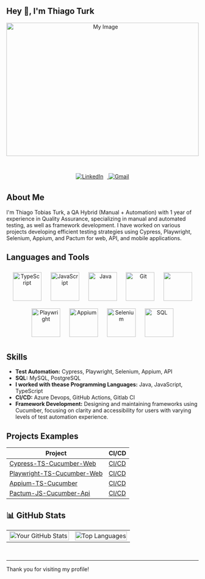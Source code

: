 ## Hey 👋, I'm Thiago Turk  

<div align="center">
  <img src="https://github.com/user-attachments/assets/0748519a-eebf-4fa0-a295-714996744f50" alt="My Image" style="width: 100%; height: 350px;" />
</div>

&nbsp;


<div align="center">
  <a href="https://www.linkedin.com/in/thiago-tobias-turk-4462542a9/" target="_blank">
    <img src="https://img.shields.io/badge/linkedin-%231E77B5.svg?&style=for-the-badge&logo=linkedin&logoColor=white" alt="LinkedIn" style="margin-bottom: 5px; margin-right: 10px;" />
  </a>
  <a href="mailto:turkthiago3@gmail.com" target="_blank">
    <img src="https://img.shields.io/badge/Gmail-%23EA4335.svg?&style=for-the-badge&logo=gmail&logoColor=white" alt="Gmail" style="margin-bottom: 5px;" />
  </a>
</div>




##  About Me
I'm Thiago Tobias Turk, a QA Hybrid (Manual + Automation) with 1 year of experience in Quality Assurance, specializing in manual and automated testing, as well as framework development. I have worked on various projects developing efficient testing strategies using Cypress, Playwright, Selenium, Appium, and Pactum for web, API, and mobile applications.

## Languages and Tools  
<div align="center">  
  <a href="https://www.typescriptlang.org/" target="_blank"><img style="margin: 10px" src="https://profilinator.rishav.dev/skills-assets/typescript-original.svg" alt="TypeScript" height="75" /></a>  
  <a href="https://www.javascript.com/" target="_blank"><img style="margin: 10px" src="https://profilinator.rishav.dev/skills-assets/javascript-original.svg" alt="JavaScript" height="75" /></a>  
  <a href="https://www.java.com/" target="_blank"><img style="margin: 10px" src="https://profilinator.rishav.dev/skills-assets/java-original-wordmark.svg" alt="Java" height="75" /></a>  
  <a href="https://github.com/" target="_blank"><img style="margin: 10px" src="https://profilinator.rishav.dev/skills-assets/git-scm-icon.svg" alt="Git" height="75" /></a>  
  <a href="https://www.cypress.io/" target="_blank"><img style="margin: 10px" src="https://miro.medium.com/v2/resize:fit:600/0*YtCzzpjWb60A_P3-.png" height="75" /></a>
  <a href="https://playwright.dev/" target="_blank"><img style="margin: 10px" src="https://pbs.twimg.com/profile_images/1318604600677527552/stk8sqYZ_400x400.png" alt="Playwright" height="75" /></a>
  <a href="https://appium.io/" target="_blank"><img style="margin: 10px" src="https://miro.medium.com/v2/resize:fit:800/1*N5M8NJtZp83EMrK1WGhjjw.png" alt="Appium" height="75" /></a>
  <a href="https://www.selenium.dev/" target="_blank"><img style="margin: 10px" src="https://static-00.iconduck.com/assets.00/selenium-icon-2048x1986-3fr2ikf8.png" alt="Selenium" height="75" /></a>
  <a href="https://www.postgresql.org/" target="_blank"><img style="margin: 10px" src="https://github.com/user-attachments/assets/b7306dd2-c79c-4369-a9cf-f60542adc7b7" alt="SQL" height="75" /></a>
</div>  
<!--   <a href="https://www.postman.com/" target="_blank"><img style="margin: 10px" src="https://w7.pngwing.com/pngs/877/217/png-transparent-postman-logo-tech-companies.png" alt="Postman" height="75" /></a>
 -->


##  Skills  
- **Test Automation:** Cypress, Playwright, Selenium, Appium, API
- **SQL:** MySQL, PostgreSQL
- **I worked with thease Programming Languages:** Java, JavaScript, TypeScript
- **CI/CD:** Azure Devops, GitHub Actions, Gitlab CI
- **Framework Development:** Designing and maintaining frameworks using Cucumber, focusing on clarity and accessibility for users with varying levels of test automation experience.

## Projects Examples  

<div align="center">

| Project                                      | CI/CD                                      |
|----------------------------------------------|-------------------------------------------|
| [Cypress-TS-Cucumber-Web](https://github.com/thiagotobiasturk/Cypress-TS-Cucumber-Web)       | [CI/CD](https://github.com/thiagotobiasturk/Cypress-TS-Cucumber-Web/actions)  |
| [Playwright-TS-Cucumber-Web](https://github.com/thiagotobiasturk/Playwright-TS-Cucumber-Web) | [CI/CD](https://github.com/thiagotobiasturk/Playwright-TS-Cucumber-Web/actions) |
| [Appium-TS-Cucumber](https://github.com/thiagotobiasturk/Appium-TS-Cucumber)                 | [CI/CD](https://github.com/thiagotobiasturk/Appium-TS-Cucumber/actions)         |
| [Pactum-JS-Cucumber-Api](https://github.com/thiagotobiasturk/Pactum-JS-Cucumber-Api)        | [CI/CD](https://github.com/thiagotobiasturk/Pactum-JS-Cucumber-Api/actions)    |

</div>


## 📊 GitHub Stats  
<div align="center">
  <table>
    <tr>
      <td valign="top" width="53%">
        <img src="https://github-readme-stats.vercel.app/api?username=thiagotobiasturk&show_icons=true&theme=github_dark" alt="Your GitHub Stats" style="width: 100%;" />
      </td>
      <td valign="top" width="50%">
        <img src="https://github-readme-stats.vercel.app/api/top-langs/?username=thiagotobiasturk&layout=compact&theme=github_dark" alt="Top Languages" style="width: 100%;" />
      </td>
    </tr>
  </table>
</div>

<br/>

---

Thank you for visiting my profile!
